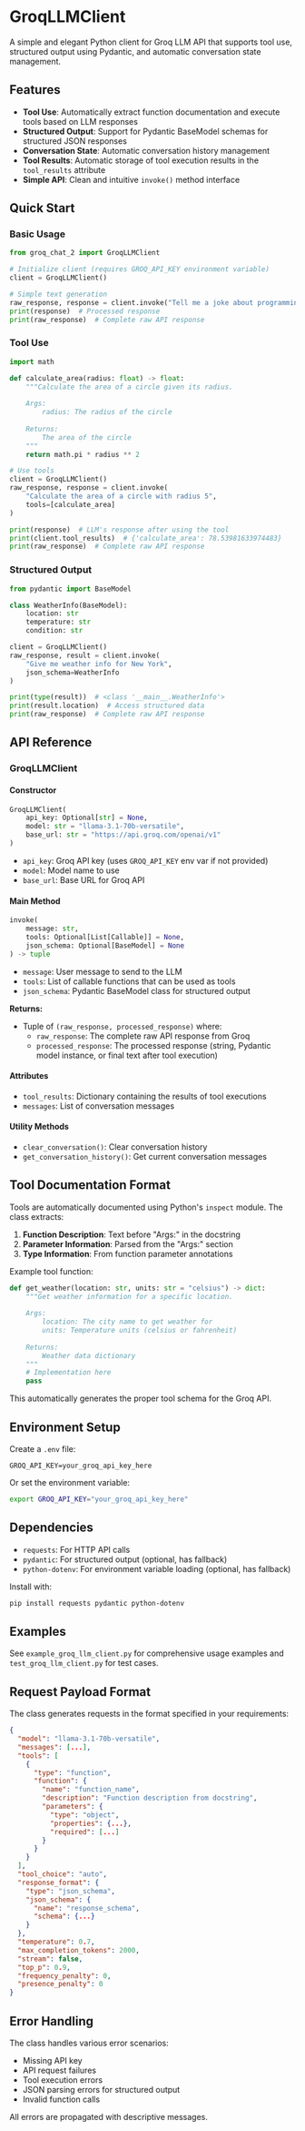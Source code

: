 # GroqLLMClient

A simple and elegant Python client for Groq LLM API that supports tool use, structured output using Pydantic, and automatic conversation state management.

## Features

- **Tool Use**: Automatically extract function documentation and execute tools based on LLM responses
- **Structured Output**: Support for Pydantic BaseModel schemas for structured JSON responses
- **Conversation State**: Automatic conversation history management
- **Tool Results**: Automatic storage of tool execution results in the `tool_results` attribute
- **Simple API**: Clean and intuitive `invoke()` method interface

## Quick Start

### Basic Usage

```python
from groq_chat_2 import GroqLLMClient

# Initialize client (requires GROQ_API_KEY environment variable)
client = GroqLLMClient()

# Simple text generation
raw_response, response = client.invoke("Tell me a joke about programming")
print(response)  # Processed response
print(raw_response)  # Complete raw API response
```

### Tool Use

```python
import math

def calculate_area(radius: float) -> float:
    """Calculate the area of a circle given its radius.
    
    Args:
        radius: The radius of the circle
        
    Returns:
        The area of the circle
    """
    return math.pi * radius ** 2

# Use tools
client = GroqLLMClient()
raw_response, response = client.invoke(
    "Calculate the area of a circle with radius 5",
    tools=[calculate_area]
)

print(response)  # LLM's response after using the tool
print(client.tool_results)  # {'calculate_area': 78.53981633974483}
print(raw_response)  # Complete raw API response
```

### Structured Output

```python
from pydantic import BaseModel

class WeatherInfo(BaseModel):
    location: str
    temperature: str
    condition: str

client = GroqLLMClient()
raw_response, result = client.invoke(
    "Give me weather info for New York",
    json_schema=WeatherInfo
)

print(type(result))  # <class '__main__.WeatherInfo'>
print(result.location)  # Access structured data
print(raw_response)  # Complete raw API response
```

## API Reference

### GroqLLMClient

#### Constructor

```python
GroqLLMClient(
    api_key: Optional[str] = None,
    model: str = "llama-3.1-70b-versatile",
    base_url: str = "https://api.groq.com/openai/v1"
)
```

- `api_key`: Groq API key (uses `GROQ_API_KEY` env var if not provided)
- `model`: Model name to use
- `base_url`: Base URL for Groq API

#### Main Method

```python
invoke(
    message: str,
    tools: Optional[List[Callable]] = None,
    json_schema: Optional[BaseModel] = None
) -> tuple
```

- `message`: User message to send to the LLM
- `tools`: List of callable functions that can be used as tools
- `json_schema`: Pydantic BaseModel class for structured output

**Returns:**
- Tuple of `(raw_response, processed_response)` where:
  - `raw_response`: The complete raw API response from Groq
  - `processed_response`: The processed response (string, Pydantic model instance, or final text after tool execution)

#### Attributes

- `tool_results`: Dictionary containing the results of tool executions
- `messages`: List of conversation messages

#### Utility Methods

- `clear_conversation()`: Clear conversation history
- `get_conversation_history()`: Get current conversation messages

## Tool Documentation Format

Tools are automatically documented using Python's `inspect` module. The class extracts:

1. **Function Description**: Text before "Args:" in the docstring
2. **Parameter Information**: Parsed from the "Args:" section
3. **Type Information**: From function parameter annotations

Example tool function:

```python
def get_weather(location: str, units: str = "celsius") -> dict:
    """Get weather information for a specific location.
    
    Args:
        location: The city name to get weather for
        units: Temperature units (celsius or fahrenheit)
        
    Returns:
        Weather data dictionary
    """
    # Implementation here
    pass
```

This automatically generates the proper tool schema for the Groq API.

## Environment Setup

Create a `.env` file:

```
GROQ_API_KEY=your_groq_api_key_here
```

Or set the environment variable:

```bash
export GROQ_API_KEY="your_groq_api_key_here"
```

## Dependencies

- `requests`: For HTTP API calls
- `pydantic`: For structured output (optional, has fallback)
- `python-dotenv`: For environment variable loading (optional, has fallback)

Install with:

```bash
pip install requests pydantic python-dotenv
```

## Examples

See `example_groq_llm_client.py` for comprehensive usage examples and `test_groq_llm_client.py` for test cases.

## Request Payload Format

The class generates requests in the format specified in your requirements:

```json
{
  "model": "llama-3.1-70b-versatile",
  "messages": [...],
  "tools": [
    {
      "type": "function",
      "function": {
        "name": "function_name",
        "description": "Function description from docstring",
        "parameters": {
          "type": "object",
          "properties": {...},
          "required": [...]
        }
      }
    }
  ],
  "tool_choice": "auto",
  "response_format": {
    "type": "json_schema",
    "json_schema": {
      "name": "response_schema",
      "schema": {...}
    }
  },
  "temperature": 0.7,
  "max_completion_tokens": 2000,
  "stream": false,
  "top_p": 0.9,
  "frequency_penalty": 0,
  "presence_penalty": 0
}
```

## Error Handling

The class handles various error scenarios:

- Missing API key
- API request failures
- Tool execution errors
- JSON parsing errors for structured output
- Invalid function calls

All errors are propagated with descriptive messages.